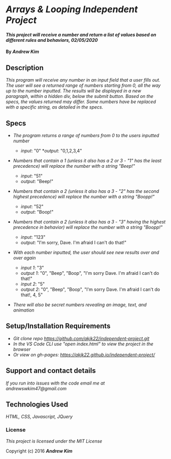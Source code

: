 # _Arrays & Looping Independent Project_

#### _This project will receive a number and return a list of values based on different rules and behaviors, 02/05/2020_

#### By _**Andrew Kim**_

## Description

_This program will receive any number in an input field that a user fills out. The user will see a returned range of numbers starting from 0, all the way up to the number inputted. The results will be displayed in a new paragraph, within a hidden div, below the submit button. Based on the specs, the values returned may differ. Some numbers have be replaced with a specific string, as detailed in the specs._

## Specs

* _The program returns a range of numbers from 0 to the users inputted number_
  * _input_: "0"
  *_output_: "0,1,2,3,4"

* _Numbers that contain a 1 (unless it also has a 2 or 3 - "1" has the least precedence) will replace the number with a string "Beep!"_
  * _input_: "51"
  * _output_: "Beep!"

* _Numbers that contain a 2 (unless it also has a 3 - "2" has the second highest precedence) will replace the number with a string "Boopp!"_
  * _input_: "52"
  * _output_: "Boop!"

* _Numbers that contain a 2 (unless it also has a 3 - "3" having the highest precedence in behavior) will replace the number with a string "Boopp!"_
  * _input_: "123"
  * _output_: "I'm sorry, Dave. I'm afraid I can't do that!"

* _With each number inputted, the user should see new results over and over again_
  * _input 1_: "3"
  * _output 1_: "0", "Beep", "Boop", "I'm sorry Dave. I'm afraid I can't do that!"
  * _input 2_: "5"
  * _output 2_: "0", "Beep", "Boop", "I'm sorry Dave. I'm afraid I can't do that!, 4, 5"
* _There will also be secret numbers revealing an image, text, and animation_



## Setup/Installation Requirements

* _Git clone repo https://github.com/akjk22/independent-project.git_
* _In the VS Code CLI use "open index.html" to view the project in the browser_
* _Or view on gh-pages: https://akjk22.github.io/independent-project/_

## Support and contact details

_If you run into issues with the code email me at andrewswkim47@gmail.com_

## Technologies Used

_HTML, CSS, Javascript, JQuery_

### License

_This project is licensed under the MIT License_

Copyright (c) 2016 **_Andrew Kim_**